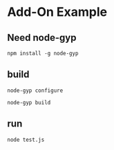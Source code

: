Add-On Example
======


## Need node-gyp

    npm install -g node-gyp

## build

    node-gyp configure

    node-gyp build


## run

    node test.js